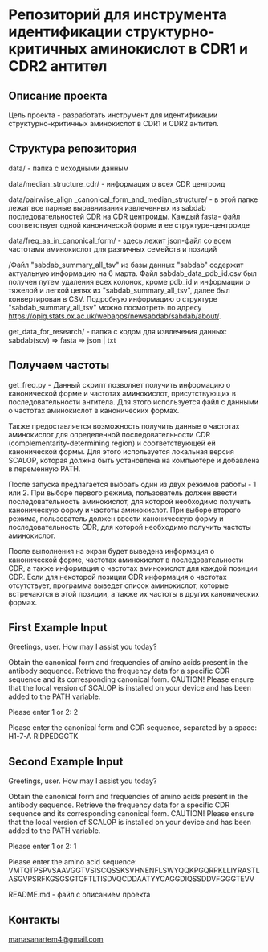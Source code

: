 # Репозиторий для инструмента идентификации структурно-критичных аминокислот в CDR1 и CDR2 антител

## Описание проекта
Цель проекта - разработать инструмент для идентификации структурно-критичных аминокислот в CDR1 и CDR2 антител. 

## Структура репозитория
data/ - папка с исходными данным

data/median_structure_cdr/ - информация о всех CDR центроид

data/pairwise_align _canonical_form_and_median_structure/ - в этой папке лежат все парные выравнивания извлеченных из sabdab последовательностей CDR на CDR центроиды. Каждый fasta- файл соответствует одной канонической форме и ее структуре-центроиде

data/freq_aa_in_canonical_form/ - здесь лежит json-файл со всем частотами аминокислот для различных семейств и позиций


/Файл "sabdab_summary_all_tsv" из базы данных "sabdab" содержит актуальную информацию на 6 марта. Файл sabdab_data_pdb_id.csv был получен путем удаления всех колонок, кроме pdb_id и информации о тяжелой и легкой цепях из "sabdab_summary_all_tsv", далее был конвертирован в CSV. Подробную информацию о структуре "sabdab_summary_all_tsv" можно посмотреть по адресу https://opig.stats.ox.ac.uk/webapps/newsabdab/sabdab/about/.

get_data_for_research/ - папка с кодом для извлечения данных: sabdab(scv) => fasta => json | txt

## Получаем частоты
get_freq.py - Данный скрипт позволяет получить информацию о канонической форме и частотах аминокислот, присутствующих в последовательности антитела. Для этого используется файл с данными о частотах аминокислот в канонических формах.

Также предоставляется возможность получить данные о частотах аминокислот для определенной последовательности CDR (complementarity-determining region) и соответствующей ей канонической формы. Для этого используется локальная версия SCALOP, которая должна быть установлена на компьютере и добавлена в переменную PATH.

После запуска предлагается выбрать один из двух режимов работы - 1 или 2. При выборе первого режима, пользователь должен ввести последовательность аминокислот, для которой необходимо получить каноническую форму и частоты аминокислот. При выборе второго режима, пользователь должен ввести каноническую форму и последовательность CDR, для которой необходимо получить частоты аминокислот.

После выполнения на экран будет выведена информация о канонической форме, частотах аминокислот в последовательности CDR, а также информация о частотах аминокислот для каждой позиции CDR. Если для некоторой позиции CDR информация о частотах отсутствует, программа выведет список аминокислот, которые встречаются в этой позиции, а также их частоты в других канонических формах.


## First Example Input
Greetings, user. How may I assist you today?

Obtain the canonical form and frequencies of amino acids present in the antibody sequence.
Retrieve the frequency data for a specific CDR sequence and its corresponding canonical form.
CAUTION! Please ensure that the local version of SCALOP is installed on your device and has been added to the PATH variable.

Please enter 1 or 2: 2

Please enter the canonical form and CDR sequence, separated by a space: H1-7-A RIDPEDGGTK

## Second Example Input
Greetings, user. How may I assist you today?

Obtain the canonical form and frequencies of amino acids present in the antibody sequence.
Retrieve the frequency data for a specific CDR sequence and its corresponding canonical form.
CAUTION! Please ensure that the local version of SCALOP is installed on your device and has been added to the PATH variable.

Please enter 1 or 2: 1

Please enter the amino acid sequence: VMTQTPSPVSAAVGGTVSISCQSSKSVHNENFLSWYQQKPGQRPKLLIYRASTLASGVPSRFKGSGSGTQFTLTISDVQCDDAATYYCAGGDIQSSDDVFGGGTEVV

README.md - файл с описанием проекта

## Контакты
manasanartem4@gmail.com
